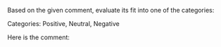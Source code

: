 Based on the given comment, evaluate its fit into one of the categories:

Categories: Positive, Neutral, Negative

Here is the comment:
